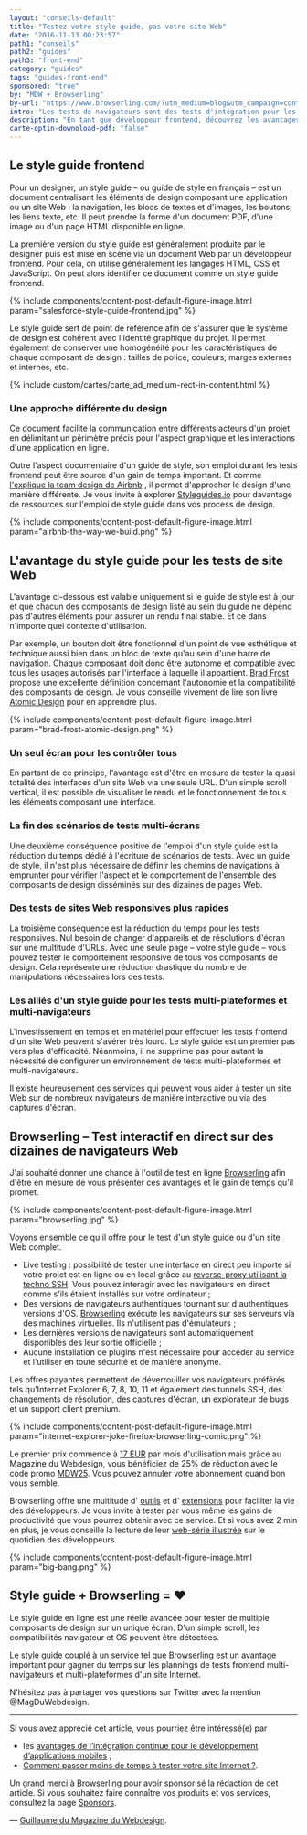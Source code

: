 ```yaml
---
layout: "conseils-default"
title: "Testez votre style guide, pas votre site Web"
date: "2016-11-13 00:23:57"
path1: "conseils"
path2: "guides"
path3: "front-end"
category: "guides"
tags: "guides-front-end"
sponsored: "true"
by: "MDW + Browserling"
by-url: "https://www.browserling.com/?utm_medium=blog&utm_campaign=content&utm_source=magazineduwebdesign"
intro: "Les tests de navigateurs sont des tests d'intégration pour les fonctionnalités côté client, c'est-à-dire tout ce qui se passe dans un navigateur Web. Lorsque je conçois un nouveau site Web, j'utilise généralement des tests manuels pour optimiser les fonctionnalités et le design en frontend. Cela implique d'ouvrir l'URL du site à tester dans un ou plusieurs navigateurs et d'interagir avec la page. Cette approche des tests multi-navigateurs est chronophage. Le style guide frontend s'avère être une solution idéale pour réduire le temps de test d'un site Internet. Voyons ensemble pourquoi."
description: "En tant que développeur frontend, découvrez les avantages d'utiliser un style guide pour les tests de site Web multi-plateformes et multi-navigateurs. Plus bonus outil gratuit."
carte-optin-downoload-pdf: "false"
---
```


## Le style guide frontend

Pour un designer, un style guide – ou guide de style en français – est un document centralisant les éléments de design composant une application ou un site Web : la navigation, les blocs de textes et d'images, les boutons, les liens texte, etc. Il peut prendre la forme d'un document PDF, d'une image ou d'un page HTML disponible en ligne.

La première version du style guide est généralement produite par le designer puis est mise en scène via un document Web par un développeur frontend. Pour cela, on utilise généralement les langages HTML, CSS et JavaScript. On peut alors identifier ce document comme un style guide frontend.

{% include components/content-post-default-figure-image.html param="salesforce-style-guide-frontend.jpg" %}

Le style guide sert de point de référence afin de s'assurer que le système de design est cohérent avec l'identité graphique du projet. Il permet également de conserver une homogénéité pour les caractéristiques de chaque composant de design : tailles de police, couleurs, marges externes et internes, etc.

{% include custom/cartes/carte_ad_medium-rect-in-content.html %}

### Une approche différente du design

Ce document facilite la communication entre différents acteurs d'un projet en délimitant un périmètre précis pour l'aspect graphique et les interactions d'une application en ligne.

Outre l'aspect documentaire d'un guide de style, son emploi durant les tests frontend peut être source d'un gain de temps important. Et comme [l'explique la team design de Airbnb](http://airbnb.design/the-way-we-build/) , il permet d'approcher le design d'une manière différente. Je vous invite à explorer [Styleguides.io](http://styleguides.io) pour davantage de ressources sur l'emploi de style guide dans vos process de design.

{% include components/content-post-default-figure-image.html param="airbnb-the-way-we-build.png" %}

## L'avantage du style guide pour les tests de site Web

L'avantage ci-dessous est valable uniquement si le guide de style est à jour et que chacun des composants de design listé au sein du guide ne dépend pas d'autres éléments pour assurer un rendu final stable. Et ce dans n'importe quel contexte d'utilisation.

Par exemple, un bouton doit être fonctionnel d'un point de vue esthétique et technique aussi bien dans un bloc de texte qu'au sein d'une barre de navigation. Chaque composant doit donc être autonome et compatible avec tous les usages autorisés par l'interface à laquelle il appartient. [Brad Frost](https://twitter.com/brad_frost) propose une excellente définition concernant l'autonomie et la compatibilité des composants de design. Je vous conseille vivement de lire son livre [Atomic Design](http://atomicdesign.bradfrost.com/table-of-contents/) pour en apprendre plus.

{% include components/content-post-default-figure-image.html param="brad-frost-atomic-design.png" %}

### Un seul écran pour les contrôler tous

En partant de ce principe, l'avantage est d'être en mesure de tester la quasi totalité des interfaces d'un site Web via une seule URL. D'un simple scroll vertical, il est possible de visualiser le rendu et le fonctionnement de tous les éléments composant une interface.

### La fin des scénarios de tests multi-écrans

Une deuxième conséquence positive de l'emploi d'un style guide est la réduction du temps dédié à l'écriture de scénarios de tests. Avec un guide de style, il n'est plus nécessaire de définir les chemins de navigations à emprunter pour vérifier l'aspect et le comportement de l'ensemble des composants de design disséminés sur des dizaines de pages Web.

### Des tests de sites Web responsives plus rapides

La troisième conséquence est la réduction du temps pour les tests responsives. Nul besoin de changer d'appareils et de résolutions d'écran sur une multitude d'URLs. Avec une seule page – votre style guide – vous pouvez tester le comportement responsive de tous vos composants de design. Cela représente une réduction drastique du nombre de manipulations nécessaires lors des tests.

### Les alliés d'un style guide pour les tests multi-plateformes et multi-navigateurs

L'investissement en temps et en matériel pour effectuer les tests frontend d'un site Web peuvent s'avérer très lourd. Le style guide est un premier pas vers plus d'efficacité. Néanmoins, il ne supprime pas pour autant la nécessité de configurer un environnement de tests multi-plateformes et multi-navigateurs.

Il existe heureusement des services qui peuvent vous aider à tester un site Web sur de nombreux navigateurs de manière interactive ou via des captures d'écran.

## Browserling – Test interactif en direct sur des dizaines de navigateurs Web

J'ai souhaité donner une chance à l'outil de test en ligne [Browserling](https://www.browserling.com/?utm_medium=blog&utm_campaign=content&utm_source=magazineduwebdesign) afin d'être en mesure de vous présenter ces avantages et le gain de temps qu'il promet.

{% include components/content-post-default-figure-image.html param="browserling.jpg" %}

Voyons ensemble ce qu'il offre pour le test d'un style guide ou d'un site Web complet.

- Live testing : possibilité de tester une interface en direct peu importe si votre projet est en ligne ou en local grâce au [reverse-proxy utilisant la techno SSH](https://www.browserling.com/local-testing). Vous pouvez interagir avec les navigateurs en direct comme s'ils étaient installés sur votre ordinateur ;
- Des versions de navigateurs authentiques tournant sur d'authentiques versions d'OS. [Browserling](https://www.browserling.com/?utm_medium=blog&utm_campaign=content&utm_source=magazineduwebdesign) exécute les navigateurs sur ses serveurs via des machines virtuelles. Ils n'utilisent pas d'émulateurs ;
- Les dernières versions de navigateurs sont automatiquement disponibles des leur sortie officielle ;
- Aucune installation de plugins n'est nécessaire pour accéder au service et l'utiliser en toute sécurité et de manière anonyme.

Les offres payantes permettent de déverrouiller vos navigateurs préférés tels qu'Internet Explorer 6, 7, 8, 10, 11 et également des tunnels SSH, des changements de résolution, des captures d'écran, un explorateur de bugs et un support client premium.

{% include components/content-post-default-figure-image.html param="internet-explorer-joke-firefox-browserling-comic.png" %}

Le premier prix commence à [17 EUR](https://www.browserling.com/?utm_medium=blog&utm_campaign=content&utm_source=magazineduwebdesign) par mois d'utilisation mais grâce au Magazine du Webdesign, vous bénéficiez de 25% de réduction avec le code promo [MDW25](https://www.browserling.com/?utm_medium=blog&utm_campaign=content&utm_source=magazineduwebdesign). Vous pouvez annuler votre abonnement quand bon vous semble.

Browserling offre une multitude d' [outils](https://www.browserling.com/tools) et d' [extensions](https://www.browserling.com/extensions) pour faciliter la vie des développeurs. Je vous invite à tester par vous même les gains de productivité que vous pourrez obtenir avec ce service. Et si vous avez 2 min en plus, je vous conseille la lecture de leur [web-série illustrée](https://comic.browserling.com/) sur le quotidien des développeurs.

{% include components/content-post-default-figure-image.html param="big-bang.png" %}

## Style guide + Browserling = ❤

Le style guide en ligne est une réelle avancée pour tester de multiple composants de design sur un unique écran. D'un simple scroll, les compatibilités navigateur et OS peuvent être détectées.

Le style guide couplé à un service tel que [Browserling](https://www.browserling.com/?utm_medium=blog&utm_campaign=content&utm_source=magazineduwebdesign) est un avantage important pour gagner du temps sur les plannings de tests frontend multi-navigateurs et multi-plateformes d'un site Internet.

N'hésitez pas à partager vos questions sur Twitter avec la mention @MagDuWebdesign.

---

Si vous avez apprécié cet article, vous pourriez être intéressé(e) par

- les [avantages de l’intégration continue pour le développement d’applications mobiles](http://www.magazineduwebdesign.com/conseils/guides/integration-continue-application-mobile/) ;
-  [Comment passer moins de temps à tester votre site Internet ?](http://www.magazineduwebdesign.com/conseils/guides/comment-passer-moins-de-temps-a-tester-votre-site-internet/).

Un grand merci à [Browserling](https://www.browserling.com/?utm_medium=blog&utm_campaign=content&utm_source=magazineduwebdesign) pour avoir sponsorisé la rédaction de cet article. Si vous souhaitez faire connaître vos produits et vos services, consultez la page [Sponsors](http://www.magazineduwebdesign.com/sponsors/).

— [Guillaume du Magazine du Webdesign](https://www.linkedin.com/in/gpalayer).
